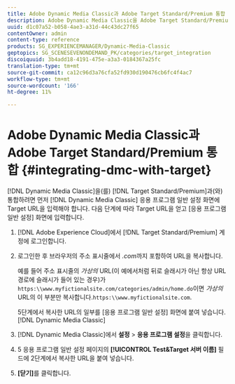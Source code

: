 ```yaml
---
title: Adobe Dynamic Media Classic과 Adobe Target Standard/Premium 통합
description: Adobe Dynamic Media Classic을 Adobe Target Standard/Premium과 통합하는 방법을 알아봅니다.
uuid: d1c07a52-b058-4ae3-a31d-44c43dc27f65
contentOwner: admin
content-type: reference
products: SG_EXPERIENCEMANAGER/Dynamic-Media-Classic
geptopics: SG_SCENESEVENONDEMAND_PK/categories/target_integration
discoiquuid: 3b4add18-4191-475e-a3a3-0184367a25fc
translation-type: tm+mt
source-git-commit: ca12c96d3a76cfa52fd930d190476cb6fc4f4ac7
workflow-type: tm+mt
source-wordcount: '166'
ht-degree: 11%

---
```



# Adobe Dynamic Media Classic과 Adobe Target Standard/Premium 통합 {#integrating-dmc-with-target}

[!DNL Dynamic Media Classic]을(를) [!DNL Target Standard/Premium]과(와) 통합하려면 먼저 [!DNL Dynamic Media Classic] 응용 프로그램 일반 설정 화면에 Target URL을 입력해야 합니다. 다음 단계에 따라 Target URL을 얻고 [응용 프로그램 일반 설정] 화면에 입력합니다.

1. [!DNL Adobe Experience Cloud]에서 [!DNL Target Standard/Premium] 계정에 로그인합니다.
1. 로그인한 후 브라우저의 주소 표시줄에서 *.com*&#x200B;까지 포함하여 URL을 복사합니다.

   예를 들어 주소 표시줄의 *가상의* URL(이 예에서처럼 뒤로 슬래시가 아닌 항상 URL 경로에 슬래시가 들어 있는 경우)가 `https:\\www.myfictionalsite.com/categories/admin/home.do`이면 *가상의* URL의 이 부분만 복사합니다.`https:\\www.myfictionalsite.com`.

   5단계에서 복사한 URL의 일부를 [응용 프로그램 일반 설정] 화면에 붙여 넣습니다.[!DNL Dynamic Media Classic]

1. [!DNL Dynamic Media Classic]에서 **설정** > **응용 프로그램 설정**&#x200B;을 클릭합니다.
1. 5 응용 프로그램 일반 설정 페이지의 **[!UICONTROL Test&amp;Target 서버 이름]** 필드에 2단계에서 복사한 URL을 붙여 넣습니다.
1. **[닫기]**&#x200B;를 클릭합니다.

